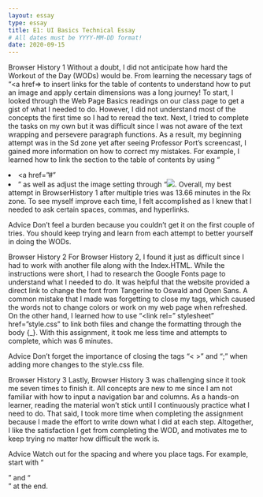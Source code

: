 ```yaml
---
layout: essay
type: essay
title: E1: UI Basics Technical Essay
# All dates must be YYYY-MM-DD format!
date: 2020-09-15
---
```


Browser History 1
Without a doubt, I did not anticipate how hard the Workout of the Day (WODs) would be. From learning the necessary tags of “<a href=></a> to insert links for the table of contents to understand how to put an image and apply certain dimensions was a long journey! To start, I looked through the Web Page Basics readings on our class page to get a gist of what I needed to do. However, I did not understand most of the concepts the first time so I had to reread the text. Next, I tried to complete the tasks on my own but it was difficult since I was not aware of the text wrapping and persevere paragraph functions. As a result, my beginning attempt was in the Sd zone yet after seeing Professor Port’s screencast, I gained more information on how to correct my mistakes. For example, I learned how to link the section to the table of contents by using “<li><a href=”#”<a><li>” as well as adjust the image setting through “<img width=”100px” height=”100px” src=”_”>. Overall, my best attempt in BrowserHistory 1 after multiple tries was 13.66 minutes in the Rx zone. To see myself improve each time, I felt accomplished as I knew that I needed to ask certain spaces, commas, and hyperlinks. 


Advice
Don’t feel a burden because you couldn’t get it on the first couple of tries. You should keep trying and learn from each attempt to better yourself in doing the WODs. 

Browser History 2
For Browser History 2, I found it just as difficult since I had to work with another file along with the Index.HTML. While the instructions were short, I had to research the Google Fonts page to understand what I needed to do. It was helpful that the website provided a direct link to change the font from Tangerine to Oswald and Open Sans.  A common mistake that I made was forgetting to close my tags, which caused the words not to change colors or work on my web page when refreshed. On the other hand, I learned how to use “<link rel=” stylesheet” href=”style.css” to link both files and change the formatting through the body {_}. With this assignment, it took me less time and attempts to complete, which was 6 minutes.


Advice
Don’t forget the importance of closing the tags “< >” and “;” when adding more changes to the style.css file. 

Browser History 3
Lastly, Browser History 3 was challenging since it took me seven times to finish it. All concepts are new to me since I am not familiar with how to input a navigation bar and columns. As a hands-on learner, reading the material won’t stick until I continuously practice what I need to do. That said, I took more time when completing the assignment because I made the effort to write down what I did at each step. Altogether, I like the satisfaction I get from completing the WOD, and motivates me to keep trying no matter how difficult the work is. 

Advice
Watch out for the spacing and where you place tags. For example, start with “<div class= “left”>” and “</div>” at the end. 

